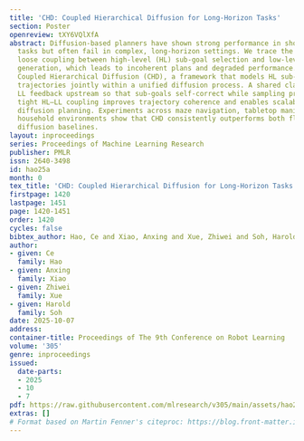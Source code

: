 ```yaml
---
title: 'CHD: Coupled Hierarchical Diffusion for Long-Horizon Tasks'
section: Poster
openreview: tXY6VQlXfA
abstract: Diffusion-based planners have shown strong performance in short-horizon
  tasks but often fail in complex, long-horizon settings. We trace the failure to
  loose coupling between high-level (HL) sub-goal selection and low-level (LL) trajectory
  generation, which leads to incoherent plans and degraded performance. We propose
  Coupled Hierarchical Diffusion (CHD), a framework that models HL sub-goals and LL
  trajectories jointly within a unified diffusion process. A shared classifier passes
  LL feedback upstream so that sub-goals self-correct while sampling proceeds. This
  tight HL–LL coupling improves trajectory coherence and enables scalable long-horizon
  diffusion planning. Experiments across maze navigation, tabletop manipulation, and
  household environments show that CHD consistently outperforms both flat and hierarchical
  diffusion baselines.
layout: inproceedings
series: Proceedings of Machine Learning Research
publisher: PMLR
issn: 2640-3498
id: hao25a
month: 0
tex_title: 'CHD: Coupled Hierarchical Diffusion for Long-Horizon Tasks'
firstpage: 1420
lastpage: 1451
page: 1420-1451
order: 1420
cycles: false
bibtex_author: Hao, Ce and Xiao, Anxing and Xue, Zhiwei and Soh, Harold
author:
- given: Ce
  family: Hao
- given: Anxing
  family: Xiao
- given: Zhiwei
  family: Xue
- given: Harold
  family: Soh
date: 2025-10-07
address:
container-title: Proceedings of The 9th Conference on Robot Learning
volume: '305'
genre: inproceedings
issued:
  date-parts:
  - 2025
  - 10
  - 7
pdf: https://raw.githubusercontent.com/mlresearch/v305/main/assets/hao25a/hao25a.pdf
extras: []
# Format based on Martin Fenner's citeproc: https://blog.front-matter.io/posts/citeproc-yaml-for-bibliographies/
---
```

